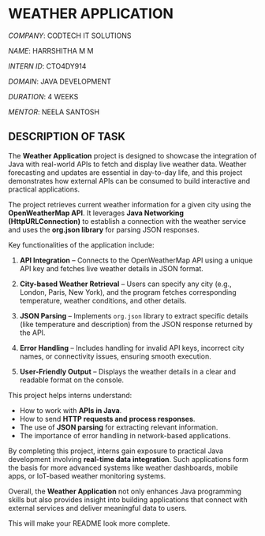 

# WEATHER APPLICATION

*COMPANY*: CODTECH IT SOLUTIONS

*NAME*: HARRSHITHA M M

*INTERN ID*: CTO4DY914

*DOMAIN*: JAVA DEVELOPMENT

*DURATION*: 4 WEEKS

*MENTOR*: NEELA SANTOSH

## DESCRIPTION OF TASK

The **Weather Application** project is designed to showcase the integration of Java with real-world APIs to fetch and display live weather data. Weather forecasting and updates are essential in day-to-day life, and this project demonstrates how external APIs can be consumed to build interactive and practical applications.

The project retrieves current weather information for a given city using the **OpenWeatherMap API**. It leverages **Java Networking (HttpURLConnection)** to establish a connection with the weather service and uses the **org.json library** for parsing JSON responses.

Key functionalities of the application include:

1. **API Integration** – Connects to the OpenWeatherMap API using a unique API key and fetches live weather details in JSON format.

2. **City-based Weather Retrieval** – Users can specify any city (e.g., London, Paris, New York), and the program fetches corresponding temperature, weather conditions, and other details.

3. **JSON Parsing** – Implements `org.json` library to extract specific details (like temperature and description) from the JSON response returned by the API.

4. **Error Handling** – Includes handling for invalid API keys, incorrect city names, or connectivity issues, ensuring smooth execution.

5. **User-Friendly Output** – Displays the weather details in a clear and readable format on the console.

This project helps interns understand:

* How to work with **APIs in Java**.
* How to send **HTTP requests and process responses**.
* The use of **JSON parsing** for extracting relevant information.
* The importance of error handling in network-based applications.

By completing this project, interns gain exposure to practical Java development involving **real-time data integration**. Such applications form the basis for more advanced systems like weather dashboards, mobile apps, or IoT-based weather monitoring systems.

Overall, the **Weather Application** not only enhances Java programming skills but also provides insight into building applications that connect with external services and deliver meaningful data to users.



This will make your README look more complete.
